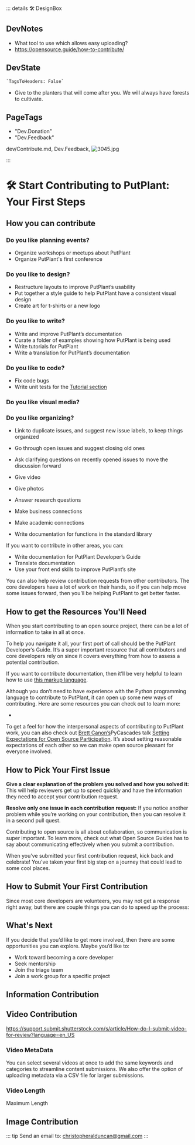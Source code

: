 ::: details 🛠 <dev>DesignBox</dev>

## DevNotes

- What tool to use which allows easy uploading?
- <https://opensource.guide/how-to-contribute/>

## DevState

```py
`TagsToHeaders: False`
```

- Give to the planters that will come after you. We will always have forests to cultivate.

<h2>PageTags</h2>

- "Dev.Donation"
- "Dev.Feedback"

dev/Contribute.md, <dev>Dev.Feedback</dev>, ![3045.jpg](/PaperPhoto/3045.jpg)

:::

# 🛠 Start Contributing to PutPlant: Your First Steps

## How you can contribute

### Do you like planning events?

- Organize workshops or meetups about PutPlant
- Organize PutPlant's first conference

### Do you like to design?

- Restructure layouts to improve PutPlant’s usability
- Put together a style guide to help PutPlant have a consistent visual design
- Create art for t-shirts or a new logo

### Do you like to write?

- Write and improve PutPlant’s documentation
- Curate a folder of examples showing how PutPlant is being used
- Write tutorials for PutPlant
- Write a translation for PutPlant’s documentation

### Do you like to code?

- Fix code bugs
- Write unit tests for the [Tutorial section](/tutorial/Overview)

### Do you like visual media?

### Do you like organizing?

- Link to duplicate issues, and suggest new issue labels, to keep things organized
- Go through open issues and suggest closing old ones
- Ask clarifying questions on recently opened issues to move the discussion forward

- Give video
- Give photos
- Answer research questions
- Make business connections
- Make academic connections

- Write documentation for functions in the standard library

If you want to contribute in other areas, you can:

- Write documentation for PutPlant Developer’s Guide
- Translate documentation
- Use your front end skills to improve PutPlant’s site

You can also help review contribution requests from other contributors. The core developers have a lot of work on their hands, so if you can help move some issues forward, then you’ll be helping PutPlant to get better faster.

## How to get the Resources You'll Need

When you start contributing to an open source project, there can be a lot of information to take in all at once.

To help you navigate it all, your first port of call should be the PutPlant Developer’s Guide. It’s a super important resource that all contributors and core developers rely on since it covers everything from how to assess a potential contribution.

If you want to contribute documentation, then it’ll be very helpful to learn how to use [this markup language](https://www.markdownguide.org/cheat-sheet/).

Although you don’t need to have experience with the Python programming language to contribute to PutPlant, it can open up some new ways of contributing. Here are some resources you can check out to learn more:

-

To get a feel for how the interpersonal aspects of contributing to PutPlant work, you can also check out [Brett Canon’s](https://ca.linkedin.com/in/drbrettcannon)PyCascades talk [Setting Expectations for Open Source Participation](https://www.youtube.com/watch?v=-Nk-8fSJM6I). It’s about setting reasonable expectations of each other so we can make open source pleasant for everyone involved.

## How to Pick Your First Issue

**Give a clear explanation of the problem you solved and how you solved it:** This will help reviewers get up to speed quickly and have the information they need to accept your contribution request.

**Resolve only one issue in each contribution request:** If you notice another problem while you’re working on your contribution, then you can resolve it in a second pull quest.

Contributing to open source is all about collaboration, so communication is super important. To learn more, check out what Open Source Guides has to say about communicating effectively when you submit a contribution.

When you’ve submitted your first contribution request, kick back and celebrate! You’ve taken your first big step on a journey that could lead to some cool places.

## How to Submit Your First Contribution

Since most core developers are volunteers, you may not get a response right away, but there are couple things you can do to speed up the process:

## What's Next

If you decide that you’d like to get more involved, then there are some opportunities you can explore. Maybe you’d like to:

- Work toward becoming a core developer
- Seek mentorship
- Join the triage team
- Join a work group for a specific project

## Information Contribution

## Video Contribution

<https://support.submit.shutterstock.com/s/article/How-do-I-submit-video-for-review?language=en_US>

### Video MetaData

You can select several videos at once to add the same keywords and categories to streamline content submissions. We also offer the option of uploading metadata via a CSV file for larger submissions.

### Video Length

Maximum Length

## Image Contribution

::: tip Send an email to:
<christopheralduncan@gmail.com>
:::
